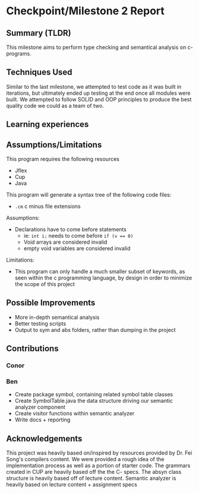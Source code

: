 # Checkpoint/Milestone 2 Report

## Summary (TLDR)

This milestone aims to perform type checking and semantical analysis on c- programs.

## Techniques Used

Similar to the last milestone, we attempted to test code as it was built in iterations, but ultimately ended up testing at the end once all modules were built.
We attempted to follow SOLID and OOP principles to produce the best quality code we could as a team of two.

## Learning experiences

## Assumptions/Limitations

This program requires the following resources

- Jflex
- Cup
- Java

This program will generate a syntax tree of the following code files:

- `.cm` c minus file extensions

Assumptions:

- Declarations have to come before statements
  - ie: `int i;` needs to come before `if (v == 0)`
  - Void arrays are considered invalid
  - empty void variables are considered invalid

Limitations:

- This program can only handle a much smaller subset of keywords, as seen within the c programming language, by design in order to minimize the scope of this project

## Possible Improvements

- More in-depth semantical analysis
- Better testing scripts
- Output to sym and abs folders, rather than dumping in the project

## Contributions

### Conor

### Ben

- Create package symbol, containing related symbol table classes
- Create SymbolTable.java the data structure driving our semantic analyzer component
- Create visitor functions within semantic analyzer
- Write docs + reporting

## Acknowledgements

This project was heavily based on/inspired by resources provided by Dr. Fei Song's compilers content. We were provided a rough idea of the implementation process as well as a portion of starter code. The grammars created in CUP are heavily based off the the C- specs. The absyn class structure is heavily based off of lecture content.
Semantic analyzer is heavily based on lecture content + assignment specs
